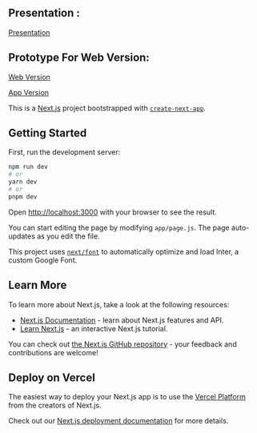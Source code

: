 ## Presentation :
[Presentation](https://docs.google.com/presentation/d/1uYyEteRxvHL4QwiutbSYc0tcl8z358kE/edit?usp=drive_link&ouid=103139531473251460018&rtpof=true&sd=true)


## Prototype For Web Version:
[Web Version](https://drive.google.com/file/d/1uixSie33TOeaVVBuagb4tagrnmGdckzw/view?usp=sharing)

[App Version](https://drive.google.com/file/d/1QFsx4H77JK7EVGW_Y74uF_M-vbObwdKc/view?usp=drive_link)


This is a [Next.js](https://nextjs.org/) project bootstrapped with [`create-next-app`](https://github.com/vercel/next.js/tree/canary/packages/create-next-app).

## Getting Started

First, run the development server:

```bash
npm run dev
# or
yarn dev
# or
pnpm dev
```

Open [http://localhost:3000](http://localhost:3000) with your browser to see the result.

You can start editing the page by modifying `app/page.js`. The page auto-updates as you edit the file.

This project uses [`next/font`](https://nextjs.org/docs/basic-features/font-optimization) to automatically optimize and load Inter, a custom Google Font.

## Learn More

To learn more about Next.js, take a look at the following resources:

- [Next.js Documentation](https://nextjs.org/docs) - learn about Next.js features and API.
- [Learn Next.js](https://nextjs.org/learn) - an interactive Next.js tutorial.

You can check out [the Next.js GitHub repository](https://github.com/vercel/next.js/) - your feedback and contributions are welcome!

## Deploy on Vercel

The easiest way to deploy your Next.js app is to use the [Vercel Platform](https://vercel.com/new?utm_medium=default-template&filter=next.js&utm_source=create-next-app&utm_campaign=create-next-app-readme) from the creators of Next.js.

Check out our [Next.js deployment documentation](https://nextjs.org/docs/deployment) for more details.
